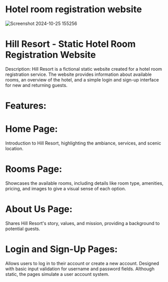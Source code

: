 # Hotel room registration website


![Screenshot 2024-10-25 155256](https://github.com/user-attachments/assets/746ee8e0-ffa3-4bc1-878b-78df92cf5355)

# Hill Resort - Static Hotel Room Registration Website
Description: Hill Resort is a fictional static website created for a hotel room registration service. The website provides information about available rooms, an overview of the hotel, and a simple login and sign-up interface for new and returning guests.

# Features:

# Home Page:

Introduction to Hill Resort, highlighting the ambiance, services, and scenic location.
# Rooms Page:

Showcases the available rooms, including details like room type, amenities, pricing, and images to give a visual sense of each option.
# About Us Page:

Shares Hill Resort's story, values, and mission, providing a background to potential guests.
# Login and Sign-Up Pages:

Allows users to log in to their account or create a new account.
Designed with basic input validation for username and password fields.
Although static, the pages simulate a user account system.
